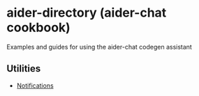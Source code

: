 # aider-directory (aider-chat cookbook)

Examples and guides for using the aider-chat codegen assistant

## Utilities

- [Notifications](./src/notifications.md)
